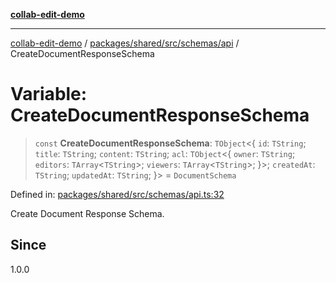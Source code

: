 [**collab-edit-demo**](../../../../../../README.md)

***

[collab-edit-demo](../../../../../../README.md) / [packages/shared/src/schemas/api](../README.md) / CreateDocumentResponseSchema

# Variable: CreateDocumentResponseSchema

> `const` **CreateDocumentResponseSchema**: `TObject`\<\{ `id`: `TString`; `title`: `TString`; `content`: `TString`; `acl`: `TObject`\<\{ `owner`: `TString`; `editors`: `TArray`\<`TString`\>; `viewers`: `TArray`\<`TString`\>; \}\>; `createdAt`: `TString`; `updatedAt`: `TString`; \}\> = `DocumentSchema`

Defined in: [packages/shared/src/schemas/api.ts:32](https://github.com/austyle-io/pub-sub-demo/blob/00b2f1e9b947d5e964db5c3be9502513c4374263/packages/shared/src/schemas/api.ts#L32)

Create Document Response Schema.

## Since

1.0.0
